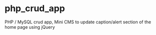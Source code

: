 # php_crud_app

PHP / MySQL crud app, Mini CMS to update caption/alert section of the home page using jQuery
